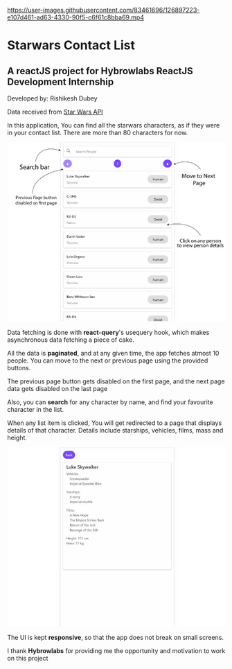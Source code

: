 

https://user-images.githubusercontent.com/83461696/126897223-e107d461-ad63-4330-90f5-c6f61c8bba69.mp4

# Starwars Contact List
## A reactJS project for Hybrowlabs ReactJS Development Internship

Developed by: Rishikesh Dubey

Data received from [Star Wars API](https://swapi.dev/)


In this application, You can find all the starwars characters, as if they were in your contact list. There are more than 80 characters for now. 

!["home page"](md-assets/list-page.jpg)

Data fetching is done with **react-query**'s usequery hook, which makes asynchronous data fetching a piece of cake. 

All the data is **paginated**, and at any given time, the app fetches atmost 10 people. You can move to the next or previous page using the provided buttons.

The previous page button gets disabled on the first page, and the next page data gets disabled on the last page

Also, you can **search** for any character by name, and find your favourite character in the list.

When any list item is clicked, You will get redirected to a page that displays details of that character. Details include starships, vehicles, films, mass and height.

!["person details pafe"](md-assets/person-details.jpg)

The UI is kept **responsive**, so that the app does not break on small screens.


I thank **Hybrowlabs** for providing me the opportunity and motivation to work on this project
